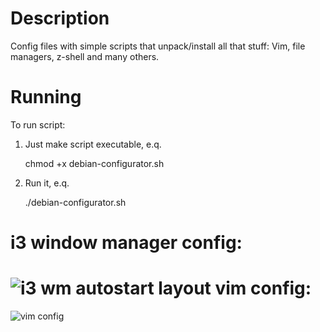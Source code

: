 
Description
=====================

Config files with simple scripts that unpack/install all that stuff:
Vim, file managers, z-shell and many others.


Running
=====================

To run script:

1) Just make script executable, e.q.

	chmod +x debian-configurator.sh
2) Run it, e.q.

	./debian-configurator.sh

i3 window manager config:
=====================
![i3 wm autostart layout](https://raw.github.com/micdud1995/linux_stuff/master/img/screenshot-i3.png)
vim config:
=====================
![vim config](https://raw.github.com/micdud1995/linux_stuff/master/img/screenshot-vim.png)

